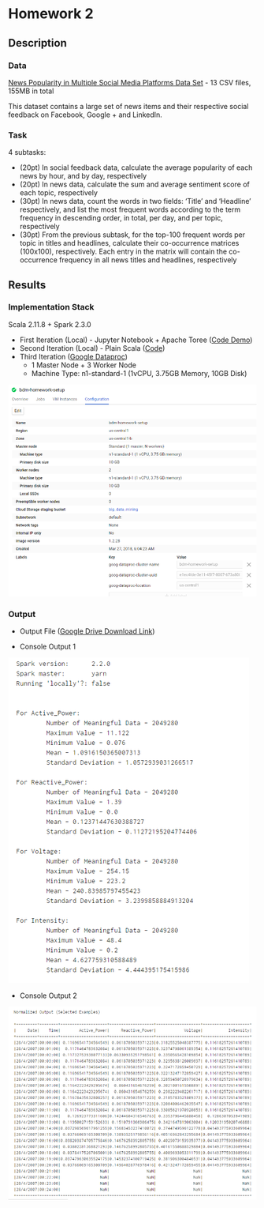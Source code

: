 # Homework 2

## Description

### Data
[News Popularity in Multiple Social Media Platforms Data Set](https://archive.ics.uci.edu/ml/datasets/News+Popularity+in+Multiple+Social+Media+Platforms) - 13 CSV files, 155MB in total  

This dataset contains a large set of news items and their respective social feedback on Facebook, Google + and LinkedIn.

### Task
4 subtasks:
+ (20pt) In social feedback data, calculate the average popularity of each news by hour, and by day, respectively
+ (20pt) In news data, calculate the sum and average sentiment score of each topic, respectively
+ (30pt) In news data, count the words in two fields: ‘Title’ and ‘Headline’ respectively, and list the most frequent words according to the term frequency in descending order, in total, per day, and per topic, respectively
+ (30pt) From the previous subtask, for the top-100 frequent words per topic in titles and headlines, calculate their co-occurrence matrices (100x100), respectively. Each entry in the matrix will contain the co-occurrence frequency in all news titles and headlines, respectively

## Results

### Implementation Stack
Scala 2.11.8 + Spark 2.3.0

+ First Iteration (Local) - Jupyter Notebook + Apache Toree ([Code Demo](https://github.com/michaelandhsm2/big-data-mining-course/blob/master/hw1/HW%20%232.ipynb))
+ Second Iteration (Local) - Plain Scala ([Code](https://github.com/michaelandhsm2/big-data-mining-course/blob/master/hw1/sbt/src/main/scala/hw2.scala))
+ Third Iteration ([Google Dataproc](https://cloud.google.com/dataproc/))
  - 1 Master Node + 3 Worker Node
  - Machine Type: n1-standard-1 (1vCPU, 3.75GB Memory, 10GB Disk)

  
![Cluster Setup Picture](https://raw.githubusercontent.com/michaelandhsm2/big-data-mining-course/master/hw1/pics/Cluster%20Setup.PNG)
### Output
- Output File ([Google Drive Download Link](https://drive.google.com/file/d/1Tow0I7p9pmR5fQ41nOS95xFFPLFDQEbX/view?usp=sharing))

- Console Output 1

![Console Output 1 Picture](https://raw.githubusercontent.com/michaelandhsm2/big-data-mining-course/master/hw1/pics/Results%20-%201.PNG)

- Console Output 2

![Console Output 2 Picture](https://raw.githubusercontent.com/michaelandhsm2/big-data-mining-course/master/hw1/pics/Results%20-%202.PNG)
